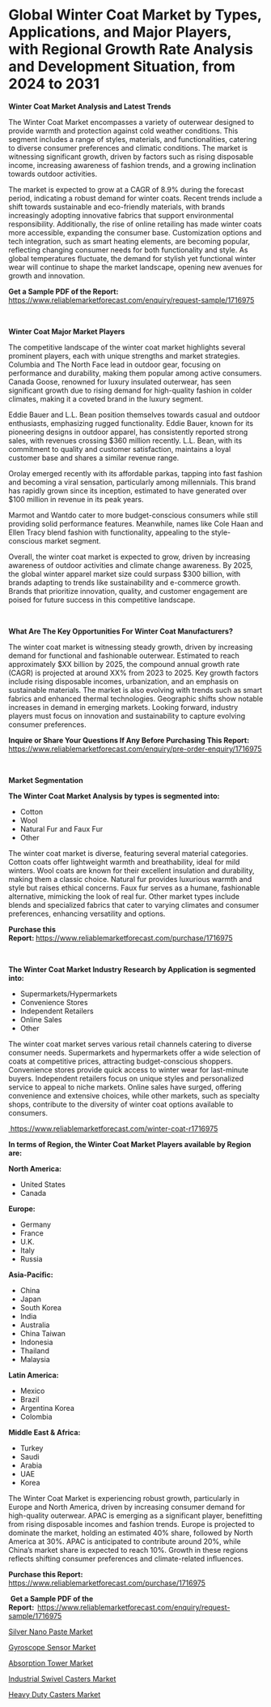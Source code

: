 <p><h1>Global Winter Coat Market by Types, Applications, and Major Players, with Regional Growth Rate Analysis and Development Situation, from 2024 to 2031</h1></p><p><strong>Winter Coat Market Analysis and Latest Trends</strong></p>
<p><p>The Winter Coat Market encompasses a variety of outerwear designed to provide warmth and protection against cold weather conditions. This segment includes a range of styles, materials, and functionalities, catering to diverse consumer preferences and climatic conditions. The market is witnessing significant growth, driven by factors such as rising disposable income, increasing awareness of fashion trends, and a growing inclination towards outdoor activities. </p><p>The market is expected to grow at a CAGR of 8.9% during the forecast period, indicating a robust demand for winter coats. Recent trends include a shift towards sustainable and eco-friendly materials, with brands increasingly adopting innovative fabrics that support environmental responsibility. Additionally, the rise of online retailing has made winter coats more accessible, expanding the consumer base. Customization options and tech integration, such as smart heating elements, are becoming popular, reflecting changing consumer needs for both functionality and style. As global temperatures fluctuate, the demand for stylish yet functional winter wear will continue to shape the market landscape, opening new avenues for growth and innovation.</p></p>
<p><strong>Get a Sample PDF of the Report:&nbsp;</strong> <a href="https://www.reliablemarketforecast.com/enquiry/request-sample/1716975?utm_campaign=1170&utm_medium=2&utm_source=Github&utm_content=ia&utm_term=13102024&utm_id=winter-coat">https://www.reliablemarketforecast.com/enquiry/request-sample/1716975</a></p>
<p>&nbsp;</p>
<p><strong>Winter Coat Major Market Players</strong></p>
<p><p>The competitive landscape of the winter coat market highlights several prominent players, each with unique strengths and market strategies. Columbia and The North Face lead in outdoor gear, focusing on performance and durability, making them popular among active consumers. Canada Goose, renowned for luxury insulated outerwear, has seen significant growth due to rising demand for high-quality fashion in colder climates, making it a coveted brand in the luxury segment.</p><p>Eddie Bauer and L.L. Bean position themselves towards casual and outdoor enthusiasts, emphasizing rugged functionality. Eddie Bauer, known for its pioneering designs in outdoor apparel, has consistently reported strong sales, with revenues crossing $360 million recently. L.L. Bean, with its commitment to quality and customer satisfaction, maintains a loyal customer base and shares a similar revenue range.</p><p>Orolay emerged recently with its affordable parkas, tapping into fast fashion and becoming a viral sensation, particularly among millennials. This brand has rapidly grown since its inception, estimated to have generated over $100 million in revenue in its peak years. </p><p>Marmot and Wantdo cater to more budget-conscious consumers while still providing solid performance features. Meanwhile, names like Cole Haan and Ellen Tracy blend fashion with functionality, appealing to the style-conscious market segment. </p><p>Overall, the winter coat market is expected to grow, driven by increasing awareness of outdoor activities and climate change awareness. By 2025, the global winter apparel market size could surpass $300 billion, with brands adapting to trends like sustainability and e-commerce growth. Brands that prioritize innovation, quality, and customer engagement are poised for future success in this competitive landscape.</p></p>
<p>&nbsp;</p>
<p><strong>What Are The Key Opportunities For Winter Coat Manufacturers?</strong></p>
<p><p>The winter coat market is witnessing steady growth, driven by increasing demand for functional and fashionable outerwear. Estimated to reach approximately $XX billion by 2025, the compound annual growth rate (CAGR) is projected at around XX% from 2023 to 2025. Key growth factors include rising disposable incomes, urbanization, and an emphasis on sustainable materials. The market is also evolving with trends such as smart fabrics and enhanced thermal technologies. Geographic shifts show notable increases in demand in emerging markets. Looking forward, industry players must focus on innovation and sustainability to capture evolving consumer preferences.</p></p>
<p><strong>Inquire or Share Your Questions If Any Before Purchasing This Report:</strong> <a href="https://www.reliablemarketforecast.com/enquiry/pre-order-enquiry/1716975?utm_campaign=1170&utm_medium=2&utm_source=Github&utm_content=ia&utm_term=13102024&utm_id=winter-coat">https://www.reliablemarketforecast.com/enquiry/pre-order-enquiry/1716975</a></p>
<p>&nbsp;</p>
<p><strong>Market Segmentation</strong></p>
<p><strong>The Winter Coat Market Analysis by types is segmented into:</strong></p>
<p><ul><li>Cotton</li><li>Wool</li><li>Natural Fur and Faux Fur</li><li>Other</li></ul></p>
<p><p>The winter coat market is diverse, featuring several material categories. Cotton coats offer lightweight warmth and breathability, ideal for mild winters. Wool coats are known for their excellent insulation and durability, making them a classic choice. Natural fur provides luxurious warmth and style but raises ethical concerns. Faux fur serves as a humane, fashionable alternative, mimicking the look of real fur. Other market types include blends and specialized fabrics that cater to varying climates and consumer preferences, enhancing versatility and options.</p></p>
<p><strong>Purchase this Report:&nbsp;</strong><a href="https://www.reliablemarketforecast.com/purchase/1716975?utm_campaign=1170&utm_medium=2&utm_source=Github&utm_content=ia&utm_term=13102024&utm_id=winter-coat">https://www.reliablemarketforecast.com/purchase/1716975</a></p>
<p>&nbsp;</p>
<p><strong>The Winter Coat Market Industry Research by Application is segmented into:</strong></p>
<p><ul><li>Supermarkets/Hypermarkets</li><li>Convenience Stores</li><li>Independent Retailers</li><li>Online Sales</li><li>Other</li></ul></p>
<p><p>The winter coat market serves various retail channels catering to diverse consumer needs. Supermarkets and hypermarkets offer a wide selection of coats at competitive prices, attracting budget-conscious shoppers. Convenience stores provide quick access to winter wear for last-minute buyers. Independent retailers focus on unique styles and personalized service to appeal to niche markets. Online sales have surged, offering convenience and extensive choices, while other markets, such as specialty shops, contribute to the diversity of winter coat options available to consumers.</p></p>
<p><a href="https://www.reliablemarketforecast.com/winter-coat-r1716975?utm_campaign=1170&utm_medium=2&utm_source=Github&utm_content=ia&utm_term=13102024&utm_id=winter-coat">&nbsp;https://www.reliablemarketforecast.com/winter-coat-r1716975</a></p>
<p><strong>In terms of Region, the Winter Coat Market Players available by Region are:</strong></p>
<p>
    <p> <strong> North America: </strong>
        <ul>
            <li>United States</li>
            <li>Canada</li>
        </ul>
        </p> 
    <p> <strong> Europe: </strong>
        <ul>
            <li>Germany</li>
            <li>France</li>
            <li>U.K.</li>
            <li>Italy</li>
            <li>Russia</li>
        </ul>
        </p> 
    <p> <strong> Asia-Pacific: </strong>
        <ul>
            <li>China</li>
            <li>Japan</li>
            <li>South Korea</li>
            <li>India</li>
            <li>Australia</li>
            <li>China Taiwan</li>
            <li>Indonesia</li>
            <li>Thailand</li>
            <li>Malaysia</li>
        </ul>
        </p> 
    <p> <strong> Latin America: </strong>
        <ul>
            <li>Mexico</li>
            <li>Brazil</li>
            <li>Argentina Korea</li>
            <li>Colombia</li>
        </ul>
        </p> 
    <p> <strong> Middle East & Africa: </strong>
        <ul>
            <li>Turkey</li>
            <li>Saudi</li>
            <li>Arabia</li>
            <li>UAE</li>
            <li>Korea</li>
        </ul>
    </p>
    </p>
<p><p>The Winter Coat Market is experiencing robust growth, particularly in Europe and North America, driven by increasing consumer demand for high-quality outerwear. APAC is emerging as a significant player, benefitting from rising disposable incomes and fashion trends. Europe is projected to dominate the market, holding an estimated 40% share, followed by North America at 30%. APAC is anticipated to contribute around 20%, while China’s market share is expected to reach 10%. Growth in these regions reflects shifting consumer preferences and climate-related influences.</p></p>
<p><strong>Purchase this Report: </strong><a href="https://www.reliablemarketforecast.com/purchase/1716975?utm_campaign=1170&utm_medium=2&utm_source=Github&utm_content=ia&utm_term=13102024&utm_id=winter-coat">https://www.reliablemarketforecast.com/purchase/1716975</a></p>
<p>&nbsp;<strong>Get a Sample PDF of the Report:&nbsp;&nbsp;</strong><a href="https://www.reliablemarketforecast.com/enquiry/request-sample/1716975?utm_campaign=1170&utm_medium=2&utm_source=Github&utm_content=ia&utm_term=13102024&utm_id=winter-coat">https://www.reliablemarketforecast.com/enquiry/request-sample/1716975</a></p>
<p><strong></strong></p>
<p><p><a href="https://www.linkedin.com/pulse/silver-nano-paste-market-global-share-ranking-overall-sales-de1qe?utm_campaign=1170&utm_medium=2&utm_source=Github&utm_content=ia&utm_term=13102024&utm_id=winter-coat">Silver Nano Paste Market</a></p><p><a href="https://issuu.com/reportprime-2/docs/gyroscope-sensor-market-size-2030.p_8f5b9a75fa08b5?utm_campaign=1170&utm_medium=2&utm_source=Github&utm_content=ia&utm_term=13102024&utm_id=winter-coat">Gyroscope Sensor Market</a></p><p><a href="https://issuu.com/reportprime-2/docs/absorption-tower-market-size-2030.p_c952464e31f0ba?utm_campaign=1170&utm_medium=2&utm_source=Github&utm_content=ia&utm_term=13102024&utm_id=winter-coat">Absorption Tower Market</a></p><p><a href="https://github.com/bramarquesw0f/Market-Research-Report-List-1/blob/main/industrial-swivel-casters-market.md?utm_campaign=1170&utm_medium=2&utm_source=Github&utm_content=ia&utm_term=13102024&utm_id=winter-coat">Industrial Swivel Casters Market</a></p><p><a href="https://github.com/tomasa8xtkvotaw/Market-Research-Report-List-1/blob/main/heavy-duty-casters-market.md?utm_campaign=1170&utm_medium=2&utm_source=Github&utm_content=ia&utm_term=13102024&utm_id=winter-coat">Heavy Duty Casters Market</a></p></p>